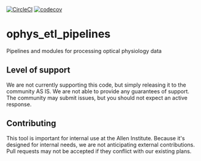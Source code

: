 [![CircleCI](https://circleci.com/gh/AllenInstitute/ophys_etl_pipelines.svg?style=svg)](https://circleci.com/gh/AllenInstitute/ophys_etl_pipelines)
[![codecov](https://codecov.io/gh/AllenInstitute/ophys_etl_pipelines/branch/master/graph/badge.svg)](https://codecov.io/gh/AllenInstitute/ophys_etl_pipelines)


# ophys_etl_pipelines
Pipelines and modules for processing optical physiology data

## Level of support
We are not currently supporting this code, but simply releasing it to
the community AS IS. We are not able to provide any guarantees of
support. The community may submit issues, but you should not expect an
active response.

## Contributing
This tool is important for internal use at the Allen Institute. Because
it's designed for internal needs, we are not anticipating external
contributions. Pull requests may not be accepted if they conflict with
our existing plans.
